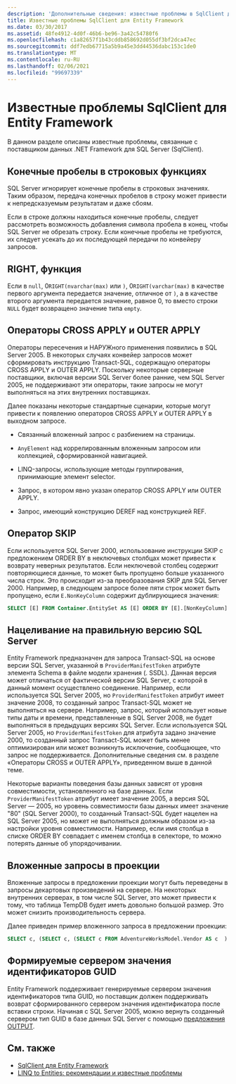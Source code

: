 ```yaml
---
description: 'Дополнительные сведения: известные проблемы в SqlClient для Entity Framework'
title: Известные проблемы SqlClient для Entity Framework
ms.date: 03/30/2017
ms.assetid: 48fe4912-4d0f-46b6-be96-3a42c54780f6
ms.openlocfilehash: c1a82657f1b43cddb858692d055df3bf2dca47ec
ms.sourcegitcommit: ddf7edb67715a5b9a45e3dd44536dabc153c1de0
ms.translationtype: MT
ms.contentlocale: ru-RU
ms.lasthandoff: 02/06/2021
ms.locfileid: "99697339"
---
```

# <a name="known-issues-in-sqlclient-for-entity-framework"></a>Известные проблемы SqlClient для Entity Framework

В данном разделе описаны известные проблемы, связанные с поставщиком данных .NET Framework для SQL Server (SqlClient).  
  
## <a name="trailing-spaces-in-string-functions"></a>Конечные пробелы в строковых функциях  

 SQL Server игнорирует конечные пробелы в строковых значениях. Таким образом, передача конечных пробелов в строку может привести к непредсказуемым результатам и даже сбоям.  
  
 Если в строке должны находиться конечные пробелы, следует рассмотреть возможность добавления символа пробела в конец, чтобы SQL Server не обрезать строку. Если конечные пробелы не требуются, их следует усекать до их последующей передачи по конвейеру запросов.  
  
## <a name="right-function"></a>RIGHT, функция  

 Если в `null`, 0`RIGHT(nvarchar(max)` или `)`, 0`RIGHT(varchar(max)` в качестве первого аргумента передается значение, отличное от `)`, а в качестве второго аргумента передается значение, равное 0, то вместо строки `NULL` будет возвращено значение типа `empty`.  
  
## <a name="cross-and-outer-apply-operators"></a>Операторы CROSS APPLY и OUTER APPLY  

 Операторы пересечения и НАРУЖного применения появились в SQL Server 2005. В некоторых случаях конвейер запросов может сформировать инструкцию Transact-SQL, содержащую операторы CROSS APPLY и OUTER APPLY. Поскольку некоторые серверные поставщики, включая версии SQL Server более ранние, чем SQL Server 2005, не поддерживают эти операторы, такие запросы не могут выполняться на этих внутренних поставщиках.  
  
 Далее показаны некоторые стандартные сценарии, которые могут привести к появлению операторов CROSS APPLY и OUTER APPLY в выходном запросе.  
  
- Связанный вложенный запрос с разбиением на страницы.  
  
- `AnyElement` над коррелированным вложенным запросом или коллекцией, сформированной навигацией.  
  
- LINQ-запросы, использующие методы группирования, принимающие элемент selector.  
  
- Запрос, в котором явно указан оператор CROSS APPLY или OUTER APPLY.  
  
- Запрос, имеющий конструкцию DEREF над конструкцией REF.  
  
## <a name="skip-operator"></a>Оператор SKIP  

 Если используется SQL Server 2000, использование инструкции SKIP с предложением ORDER BY в неключевых столбцах может привести к возврату неверных результатов. Если неключевой столбец содержит повторяющиеся данные, то может быть пропущено больше указанного числа строк. Это происходит из-за преобразования SKIP для SQL Server 2000. Например, в следующем запросе более пяти строк может быть пропущено, если `E.NonKeyColumn` содержит дублирующиеся значения:  
  
```sql  
SELECT [E] FROM Container.EntitySet AS [E] ORDER BY [E].[NonKeyColumn] DESC SKIP 5L  
```  
  
## <a name="targeting-the-correct-sql-server-version"></a>Нацеливание на правильную версию SQL Server  

 Entity Framework предназначен для запроса Transact-SQL на основе версии SQL Server, указанной в `ProviderManifestToken` атрибуте элемента Schema в файле модели хранения (. SSDL). Данная версия может отличаться от фактической версии SQL Server, с которой в данный момент осуществлено соединение. Например, если используется SQL Server 2005, но `ProviderManifestToken` атрибут имеет значение 2008, то созданный запрос Transact-SQL может не выполняться на сервере. Например, запрос, который использует новые типы даты и времени, представленные в SQL Server 2008, не будет выполняться в предыдущих версиях SQL Server. Если используется SQL Server 2005, но `ProviderManifestToken` для атрибута задано значение 2000, то созданный запрос Transact-SQL может быть менее оптимизирован или может возникнуть исключение, сообщающее, что запрос не поддерживается. Дополнительные сведения см. в разделе «Операторы CROSS и OUTER APPLY», приведенном выше в данной теме.  
  
 Некоторые варианты поведения базы данных зависят от уровня совместимости, установленного на базе данных. Если `ProviderManifestToken` атрибут имеет значение 2005, а версия SQL Server — 2005, но уровень совместимости базы данных имеет значение "80" (SQL Server 2000), то созданный Transact-SQL будет нацелен на SQL Server 2005, но может не выполняться должным образом из-за настройки уровня совместимости. Например, если имя столбца в списке ORDER BY совпадает с именем столбца в селекторе, то можно потерять данные об упорядочивании.  
  
## <a name="nested-queries-in-projection"></a>Вложенные запросы в проекции  

 Вложенные запросы в предложении проекции могут быть переведены в запросы декартовых произведений на сервере. На некоторых внутренних серверах, в том числе SQL Server, это может привести к тому, что таблица TempDB будет иметь довольно большой размер. Это может снизить производительность сервера.  
  
 Далее приведен пример вложенного запроса в предложении проекции:  
  
```sql  
SELECT c, (SELECT c, (SELECT c FROM AdventureWorksModel.Vendor AS c  ) As Inner2 FROM AdventureWorksModel.JobCandidate AS c  ) As Inner1 FROM AdventureWorksModel.EmployeeDepartmentHistory AS c  
```  
  
## <a name="server-generated-guid-identity-values"></a>Формируемые сервером значения идентификаторов GUID  

 Entity Framework поддерживает генерируемые сервером значения идентификаторов типа GUID, но поставщик должен поддерживать возврат сформированного сервером значения идентификатора после вставки строки. Начиная с SQL Server 2005, можно вернуть созданный сервером тип GUID в базе данных SQL Server с помощью [предложения OUTPUT](/sql/t-sql/queries/output-clause-transact-sql).
  
## <a name="see-also"></a>См. также

- [SqlClient для Entity Framework](sqlclient-for-the-entity-framework.md)
- [LINQ to Entities: рекомендации и известные проблемы](./language-reference/known-issues-and-considerations-in-linq-to-entities.md)
